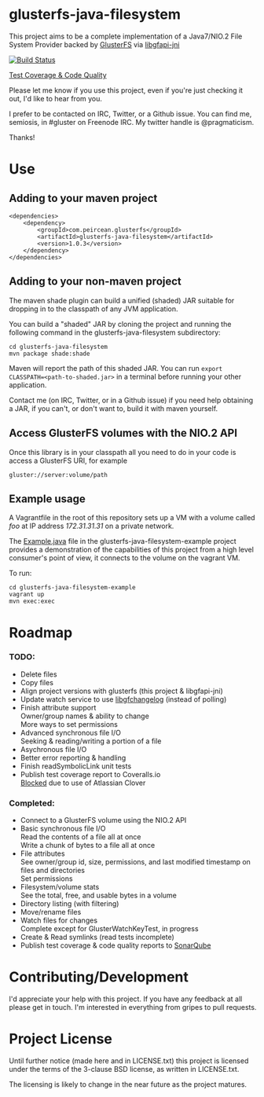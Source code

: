 # glusterfs-java-filesystem

This project aims to be a complete implementation of a Java7/NIO.2 File System Provider backed by
[GlusterFS](http://www.gluster.org/) via [libgfapi-jni](https://github.com/semiosis/libgfapi-jni)

[![Build Status](https://travis-ci.org/semiosis/glusterfs-java-filesystem.png?branch=master)](https://travis-ci.org/semiosis/glusterfs-java-filesystem)

[Test Coverage & Code Quality](http://sonar.peircean.com/dashboard/index/com.peircean.glusterfs:glusterfs-java-filesystem)

Please let me know if you use this project, even if you're just checking it out, I'd like to hear from you.

I prefer to be contacted on IRC, Twitter, or a Github issue.  You can find me, semiosis, in #gluster on Freenode IRC.  My twitter handle is @pragmaticism.

Thanks!

# Use

## Adding to your maven project

    <dependencies>
        <dependency>
            <groupId>com.peircean.glusterfs</groupId>
            <artifactId>glusterfs-java-filesystem</artifactId>
            <version>1.0.3</version>
        </dependency>
    </dependencies>

## Adding to your non-maven project

The maven shade plugin can build a unified (shaded) JAR suitable for dropping in to the classpath of any JVM application.

You can build a "shaded" JAR by cloning the project and running the following command in the glusterfs-java-filesystem subdirectory:

    cd glusterfs-java-filesystem
    mvn package shade:shade

Maven will report the path of this shaded JAR.  You can run `export CLASSPATH=<path-to-shaded.jar>` in a terminal before running your other application.

Contact me (on IRC, Twitter, or in a Github issue) if you need help obtaining a JAR, if you can't, or don't want to, build it with maven yourself.

## Access GlusterFS volumes with the NIO.2 API

Once this library is in your classpath all you need to do in your code is access a GlusterFS URI, for example

    gluster://server:volume/path

## Example usage

A Vagrantfile in the root of this repository sets up a VM with a volume called *foo* at IP address *172.31.31.31* on a 
private network.

The [Example.java](glusterfs-java-filesystem-example/src/main/java/com/peircean/glusterfs/example/Example.java) file in 
the glusterfs-java-filesystem-example project provides a demonstration of the capabilities of this project from a high 
level consumer's point of view, it connects to the volume on the vagrant VM.

To run:

    cd glusterfs-java-filesystem-example
    vagrant up
    mvn exec:exec

# Roadmap

### TODO:

- Delete files
- Copy files
- Align project versions with glusterfs (this project & libgfapi-jni)
- Update watch service to use [libgfchangelog](https://github.com/gluster/glusterfs/blob/master/xlators/features/changelog/lib/examples/c/get-changes.c) (instead of polling)
- Finish attribute support   
    Owner/group names & ability to change   
    More ways to set permissions
- Advanced synchronous file I/O   
    Seeking & reading/writing a portion of a file
- Asychronous file I/O
- Better error reporting & handling
- Finish readSymbolicLink unit tests
- Publish test coverage report to Coveralls.io   
    [Blocked](https://github.com/trautonen/coveralls-maven-plugin/issues/36) due to use of Atlassian Clover

### Completed:

- Connect to a GlusterFS volume using the NIO.2 API
- Basic synchronous file I/O   
    Read the contents of a file all at once   
    Write a chunk of bytes to a file all at once
- File attributes   
    See owner/group id, size, permissions, and last modified timestamp on files and directories   
    Set permissions
- Filesystem/volume stats   
    See the total, free, and usable bytes in a volume
- Directory listing (with filtering)
- Move/rename files
- Watch files for changes   
    Complete except for GlusterWatchKeyTest, in progress
- Create & Read symlinks (read tests incomplete)
- Publish test coverage & code quality reports to [SonarQube](http://sonar.peircean.com/dashboard/index/com.peircean.glusterfs:glusterfs-java-filesystem)

# Contributing/Development

I'd appreciate your help with this project.  If you have any feedback at all please get in touch.  I'm interested in everything from gripes to pull requests.

# Project License

Until further notice (made here and in LICENSE.txt) this project is licensed under the terms of the
3-clause BSD license, as written in LICENSE.txt.

The licensing is likely to change in the near future as the project matures.
